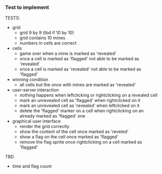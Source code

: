 
### Test to implement
TESTS:
- grid 
  - grid 9 by 9 (tbd if 10 by 10)
  - grid contains 10 mines
  - numbers in cells are correct 
- cells
  - game over when a mine is marked as 'revealed'
  - once a cell is marked as 'flagged' not able to be marked as 'revealed'
  - once a cell is marked as 'revealed' not able to be marked as 'flagged'
- winning condition
  - all cells but the once with mines are marked as 'revealed'
- user-server interaction
  - nothing happens when leftclicking or rightclicking on a revealed cell
  - mark an unrevealed cell as 'flagged' when rightclicked on it
  - mark an unrevealed cell as 'revealed' when leftclicked on it
  - delete the 'flagged' marker on a cell when rightclicking on an already marked as 'flagged' one
- graphical user interface 
  - render the grid correctly 
  - show the content of the cell once marked as 'reveled'
  - show a flag on the cell once marked as 'flagged'
  - remove the flag sprite once rightclicking on a cell marked as 'flagged'

TBD
- time and flag count 
  
